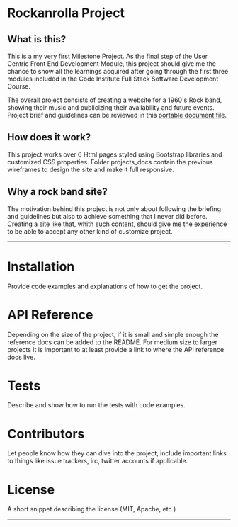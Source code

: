 
# Rockanrolla Project


## What is this?

This is a my very first Milestone Project. As the final step of the User Centric Front End Development Module,
this project should give me the chance to show all the learnings acquired after going through the first three modules
included in the Code Institute Full Stack Software Development Course.

The overall project consists of creating a website for a 1960's Rock band, showing their music and publicizing
their availability and future events. Project brief and guidelines can be reviewed in this [portable document file](https://github.com/danmtt/rockanrolla/blob/master/project_docs/Project%20Brief%20and%20Guidelines.pdf "Project Brief and Guidelines").


## How does it work?

This project works over 6 Html pages styled using Bootstrap libraries and customized CSS properties. 
Folder projects_docs contain the previous wireframes to design the site and make it full responsive.

## Why a rock band site?

The motivation behind this project is not only about following the briefing and guidelines but also
to achieve something that I never did before. Creating a site like that, whith such content, should 
give me the experience to be able to accept any other kind of customize project.


--------------------------------------------------------------------------------------------

# Installation

Provide code examples and explanations of how to get the project.

# API Reference

Depending on the size of the project, if it is small and simple enough the reference docs can be added to the README. For medium size to larger projects it is important to at least provide a link to where the API reference docs live.

# Tests

Describe and show how to run the tests with code examples.

# Contributors

Let people know how they can dive into the project, include important links to things like issue trackers, irc, twitter accounts if applicable.

# License

A short snippet describing the license (MIT, Apache, etc.)

--------------------------------------------------------------------------------------------



